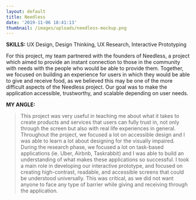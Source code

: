 ```yaml
---
layout: default
title: Needless
date: '2019-11-06 18:41:13'
thumbnail: /images/uploads/needless-mockup.png
---
```

**SKILLS:** UX Design, Design Thinking, UX Research, Interactive Prototyping

For this project, my team partnered with the founders of Needless, a project which aimed to provide an instant connection to those in the community with needs with the people who would be able to provide them. Together, we focused on building an experience for users in which they would be able to give and receive food, as we believed this may be one of the more difficult aspects of the Needless project. Our goal was to make the application accessible, trustworthy, and scalable depending on user needs.

**MY ANGLE:**

> This project was very useful in teaching me about what it takes to create products and services that users can fully trust in, not only through the screen but also with real life experiences in general. Throughout the project, we focused a lot on accessible design and I was able to learn a lot about designing for the visually impaired. During the research phase, we focused a lot on task-based applications (ie. Uber, Airbnb, Taskrabbit) and I was able to build an understanding of what makes these applications so successful. I took a main role in developing our interactive prototype, and focused on creating high-contrast, readable, and accessible screens that could be understood universally. This was critical, as we did not want anyone to face any type of barrier while giving and receiving through the application.
